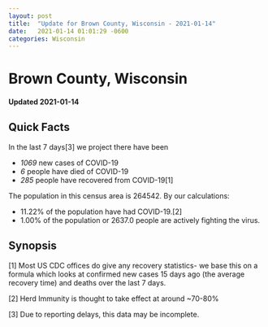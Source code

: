 ```yaml
---
layout: post
title:  "Update for Brown County, Wisconsin - 2021-01-14"
date:   2021-01-14 01:01:29 -0600
categories: Wisconsin
---
```


# Brown County, Wisconsin
#### Updated 2021-01-14

## Quick Facts

In the last 7 days[3] we project there have been
- *1069* new cases of COVID-19
- *6* people have died of COVID-19
- *285* people have recovered from COVID-19[1]

The population in this census area is 264542. By our calculations:
- 11.22% of the population have had COVID-19.[2]
- 1.00% of the population or 2637.0 people are actively fighting the virus.

## Synopsis




[1] Most US CDC offices do give any recovery statistics- we base this on a formula which looks at confirmed new cases
15 days ago (the average recovery time) and deaths over the last 7 days.

[2] Herd Immunity is thought to take effect at around ~70-80%

[3] Due to reporting delays, this data may be incomplete.
 
    